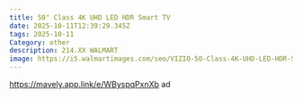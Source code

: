 ```yaml
---
title: 50" Class 4K UHD LED HDR Smart TV
date: 2025-10-11T12:39:29.345Z
tags: 2025-10-11
Category: other
description: 214.XX WALMART
image: https://i5.walmartimages.com/seo/VIZIO-50-Class-4K-UHD-LED-HDR-Smart-TV-New-V4K50M-08_2d409514-5db0-427b-bd0e-41a35b824212.dc5555ec030ac1870ce664d12f8b00de.jpeg?odnHeight=2000&odnWidth=2000&odnBg=FFFFFF
---
```

https://mavely.app.link/e/WByspqPxnXb     ad